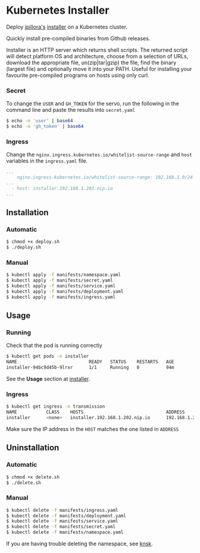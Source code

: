 # Kubernetes Installer
Deploy [jpillora's](https://github.com/jpillora) [installer](https://github.com/jpillora/installer) on a Kubernetes cluster.

Quickly install pre-compiled binaries from Github releases.

Installer is an HTTP server which returns shell scripts. The returned script will detect platform OS and architecture, choose from a selection of URLs, download the appropriate file, un(zip|tar|gzip) the file, find the binary (largest file) and optionally move it into your PATH. Useful for installing your favourite pre-compiled programs on hosts using only curl.

### Secret
To change the `USER` and `GH_TOKEN` for the servo, run the following in the command line and paste the results into `secret.yaml`
```bash
$ echo -n 'user' | base64
$ echo -n 'gh_token' | base64
```
### Ingress
Change the `nginx.ingress.kubernetes.io/whitelist-source-range` and `host` variables in the `ingress.yaml` file.
```yaml
...
    nginx.ingress.kubernetes.io/whitelist-source-range: 192.168.1.0/24
...
  - host: installer.192.168.1.202.nip.io
...
```
## Installation
### Automatic
```bash
$ chmod +x deploy.sh
$ ./deploy.sh
```

### Manual
```bash
$ kubectl apply -f manifests/namespace.yaml
$ kubectl apply -f manifests/secret.yaml
$ kubectl apply -f manifests/service.yaml
$ kubectl apply -f manifests/deployment.yaml
$ kubectl apply -f manifests/ingress.yaml
```

## Usage
### Running
Check that the pod is running correctly
```bash
$ kubectl get pods -n installer
NAME                           READY   STATUS    RESTARTS   AGE
installer-94bc9d45b-9lrxr      1/1     Running   0          94m
```
See the **Usage** section at [installer](https://github.com/jpillora/installer#usage).

### Ingress
```bash
$ kubectl get ingress -n transmission
NAME           CLASS    HOSTS                               ADDRESS         PORTS   AGE
installer      <none>   installer.192.168.1.202.nip.io      192.168.1.202   80      73m
```
Make sure the IP address in the `HOST` matches the one listed in `ADDRESS`

## Uninstallation
### Automatic
```bash
$ chmod +x delete.sh
$ ./delete.sh
```

### Manual
```bash
$ kubectl delete -f manifests/ingress.yaml
$ kubectl delete -f manifests/deployment.yaml
$ kubectl delete -f manifests/service.yaml
$ kubectl delete -f manifests/secret.yaml
$ kubectl delete -f manifests/namespace.yaml

```
If you are having trouble deleting the namespace, see [knsk](https://github.com/thyarles/knsk).
